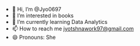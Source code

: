 - 👋 Hi, I’m @Jyo0697
- 👀 I’m interested in books
- 🌱 I’m currently learning Data Analytics
- 📫 How to reach me jyotshnawork97@gmail.com
- 😄 Pronouns: She


<!---
Jyo0697/Jyo0697 is a ✨ special ✨ repository because its `README.md` (this file) appears on your GitHub profile.
You can click the Preview link to take a look at your changes.
--->
